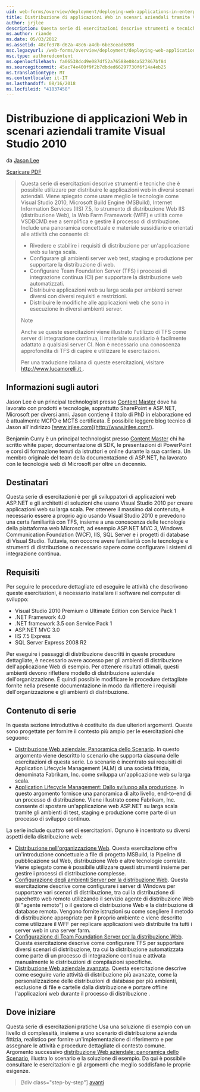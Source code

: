 ```yaml
---
uid: web-forms/overview/deployment/deploying-web-applications-in-enterprise-scenarios/deploying-web-applications-in-enterprise-scenarios
title: Distribuzione di applicazioni Web in scenari aziendali tramite Visual Studio 2010 | Microsoft Docs
author: jrjlee
description: Questa serie di esercitazioni descrive strumenti e tecniche che è possibile utilizzare per distribuire le applicazioni web in diversi scenari aziendali. Viene spiegato come usare meglio...
ms.author: riande
ms.date: 05/03/2012
ms.assetid: 48cfe378-d62a-48c6-a4db-6be3cead6898
msc.legacyurl: /web-forms/overview/deployment/deploying-web-applications-in-enterprise-scenarios/deploying-web-applications-in-enterprise-scenarios
msc.type: authoredcontent
ms.openlocfilehash: fa06538dcd9e087df52a76588e084a527867bf84
ms.sourcegitcommit: 45ac74e400f9f2b7dbded66297730f6f14a4eb25
ms.translationtype: MT
ms.contentlocale: it-IT
ms.lasthandoff: 08/16/2018
ms.locfileid: "41837458"
---
```

<a name="deploying-web-applications-in-enterprise-scenarios-using-visual-studio-2010"></a>Distribuzione di applicazioni Web in scenari aziendali tramite Visual Studio 2010
====================
da [Jason Lee](https://github.com/jrjlee)

[Scaricare PDF](https://msdnshared.blob.core.windows.net/media/MSDNBlogsFS/prod.evol.blogs.msdn.com/CommunityServer.Blogs.Components.WeblogFiles/00/00/00/63/56/8130.DeployingWebAppsInEnterpriseScenarios.pdf)

> Questa serie di esercitazioni descrive strumenti e tecniche che è possibile utilizzare per distribuire le applicazioni web in diversi scenari aziendali. Viene spiegato come usare meglio le tecnologie come Visual Studio 2010, Microsoft Build Engine (MSBuild), Internet Information Services (IIS) 7.5, lo strumento di distribuzione Web IIS (distribuzione Web), la Web Farm Framework (WFF) e utilità come VSDBCMD.exe a semplifica e gestire il processo di distribuzione. Include una panoramica concettuale e materiale sussidiario e orientati alle attività che consente di:
> 
> - Rivedere e stabilire i requisiti di distribuzione per un'applicazione web su larga scala.
> - Configurare gli ambienti server web test, staging e produzione per supportare la distribuzione di web.
> - Configurare Team Foundation Server (TFS) i processi di integrazione continua (CI) per supportare la distribuzione web automatizzati.
> - Distribuire applicazioni web su larga scala per ambienti server diversi con diversi requisiti e restrizioni.
> - Distribuire le modifiche alle applicazioni web che sono in esecuzione in diversi ambienti server.
> 
> > [!NOTE]
> > Anche se queste esercitazioni viene illustrato l'utilizzo di TFS come server di integrazione continua, il materiale sussidiario è facilmente adattato a qualsiasi server CI. Non è necessario una conoscenza approfondita di TFS di capire e utilizzare le esercitazioni.
> 
> 
> Per una traduzione italiana di queste esercitazioni, visitare [ http://www.lucamorelli.it ](http://www.lucamorelli.it).


## <a name="about-the-authors"></a>Informazioni sugli autori

Jason Lee è un principal technologist presso [Content Master](http://www.contentmaster.com/) dove ha lavorato con prodotti e tecnologie, soprattutto SharePoint e ASP.NET, Microsoft per diversi anni. Jason contiene il titolo di PhD in elaborazione ed è attualmente MCPD e MCTS certificata. È possibile leggere blog tecnico di Jason all'indirizzo [www.jrjlee.com](http://www.jrjlee.com/).

Benjamin Curry è un principal technologist presso [Content Master](http://www.contentmaster.com/) chi ha scritto white paper, documentazione di SDK, le presentazioni di PowerPoint e corsi di formazione tenuti da istruttori e online durante la sua carriera. Un membro originale del team della documentazione di ASP.NET, ha lavorato con le tecnologie web di Microsoft per oltre un decennio.

## <a name="target-audience"></a>Destinatari

Questa serie di esercitazioni è per gli sviluppatori di applicazioni web ASP.NET e gli architetti di soluzioni che usano Visual Studio 2010 per creare applicazioni web su larga scala. Per ottenere il massimo dal contenuto, è necessario essere a proprio agio usando Visual Studio 2010 e prevedono una certa familiarità con TFS, insieme a una conoscenza delle tecnologie della piattaforma web Microsoft, ad esempio ASP.NET MVC 3, Windows Communication Foundation (WCF), IIS, SQL Server e i progetti di database di Visual Studio. Tuttavia, non occorre avere familiarità con le tecnologie e strumenti di distribuzione o necessario sapere come configurare i sistemi di integrazione continua.

## <a name="requirements"></a>Requisiti

Per seguire le procedure dettagliate ed eseguire le attività che descrivono queste esercitazioni, è necessario installare il software nel computer di sviluppo:

- Visual Studio 2010 Premium o Ultimate Edition con Service Pack 1
- .NET Framework 4.0
- .NET framework 3.5 con Service Pack 1
- ASP.NET MVC 3.0
- IIS 7.5 Express
- SQL Server Express 2008 R2

Per eseguire i passaggi di distribuzione descritti in queste procedure dettagliate, è necessario avere accesso per gli ambienti di distribuzione dell'applicazione Web di esempio. Per ottenere risultati ottimali, questi ambienti devono riflettere modello di distribuzione aziendale dell'organizzazione. È quindi possibile modificare le procedure dettagliate fornite nella presente documentazione in modo da riflettere i requisiti dell'organizzazione e gli ambienti di distribuzione.

## <a name="series-contents"></a>Contenuto di serie

In questa sezione introduttiva è costituito da due ulteriori argomenti. Queste sono progettate per fornire il contesto più ampio per le esercitazioni che seguono:

- [Distribuzione Web aziendale: Panoramica dello Scenario](enterprise-web-deployment-scenario-overview.md). In questo argomento viene descritto lo scenario che supporta ciascuna delle esercitazioni di questa serie. Lo scenario è incentrato sui requisiti di Application Lifecycle Management (ALM) di una società fittizia, denominata Fabrikam, Inc. come sviluppa un'applicazione web su larga scala.
- [Application Lifecycle Management: Dallo sviluppo alla produzione](application-lifecycle-management-from-development-to-production.md). In questo argomento fornisce una panoramica di alto livello, end-to-end di un processo di distribuzione. Viene illustrato come Fabrikam, Inc. consente di spostare un'applicazione web ASP.NET su larga scala tramite gli ambienti di test, staging e produzione come parte di un processo di sviluppo continuo.

La serie include quattro set di esercitazioni. Ognuno è incentrato su diversi aspetti della distribuzione web:

- [Distribuzione nell'organizzazione Web](../web-deployment-in-the-enterprise/web-deployment-in-the-enterprise.md). Questa esercitazione offre un'introduzione concettuale a file di progetto MSBuild, la Pipeline di pubblicazione sul Web, distribuzione Web e altre tecnologie correlate. Viene spiegato come è possibile utilizzare questi strumenti insieme per gestire i processi di distribuzione complesse.
- [Configurazione degli ambienti Server per la distribuzione Web](../configuring-server-environments-for-web-deployment/configuring-server-environments-for-web-deployment.md). Questa esercitazione descrive come configurare i server di Windows per supportare vari scenari di distribuzione, tra cui la distribuzione di pacchetto web remoto utilizzando il servizio agente di distribuzione Web (il "agente remoto") o il gestore di distribuzione Web e la distribuzione di database remoto. Vengono fornite istruzioni su come scegliere il metodo di distribuzione appropriate per il proprio ambiente e viene descritto come utilizzare il WFF per replicare applicazioni web distribuite tra tutti i server web in una server farm.
- [Configurazione di Team Foundation Server per la distribuzione Web](../configuring-team-foundation-server-for-web-deployment/configuring-team-foundation-server-for-web-deployment.md). Questa esercitazione descrive come configurare TFS per supportare diversi scenari di distribuzione, tra cui la distribuzione automatizzata come parte di un processo di integrazione continua e attivata manualmente le distribuzioni di compilazioni specifiche.
- [Distribuzione Web aziendale avanzata](../advanced-enterprise-web-deployment/advanced-enterprise-web-deployment.md). Questa esercitazione descrive come eseguire varie attività di distribuzione più avanzate, come la personalizzazione delle distribuzioni di database per più ambienti, esclusione di file e cartelle dalla distribuzione e portare offline l'applicazioni web durante il processo di distribuzione .

## <a name="where-to-start"></a>Dove iniziare

Questa serie di esercitazioni pratiche Usa una soluzione di esempio con un livello di complessità, insieme a uno scenario di distribuzione azienda fittizia, realistico per fornire un'implementazione di riferimento e per assegnare le attività e procedure dettagliate di contesto comune. Argomento successivo [distribuzione Web aziendale: panoramica dello Scenario](enterprise-web-deployment-scenario-overview.md), illustra lo scenario e la soluzione di esempio. Da qui è possibile consultare le esercitazioni e gli argomenti che meglio soddisfano le proprie esigenze.

> [!div class="step-by-step"]
> [avanti](enterprise-web-deployment-scenario-overview.md)
